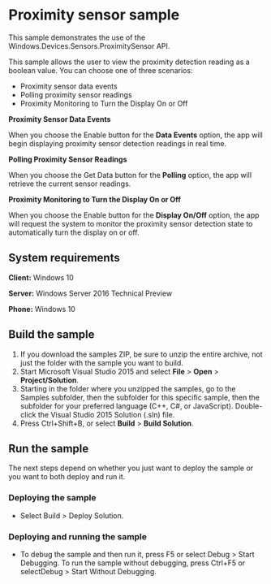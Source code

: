 <!---
  category: DevicesSensorsAndPower
  samplefwlink: http://go.microsoft.com/fwlink/p/?LinkId=620588
--->

# Proximity sensor sample

This sample demonstrates the use of the Windows.Devices.Sensors.ProximitySensor API.

This sample allows the user to view the proximity detection reading as a boolean value. You can choose one of three scenarios:

-   Proximity sensor data events
-   Polling proximity sensor readings
-   Proximity Monitoring to Turn the Display On or Off

**Proximity Sensor Data Events**

When you choose the Enable button for the **Data Events** option, the app will begin displaying proximity sensor detection readings in real time.

**Polling Proximity Sensor Readings**

When you choose the Get Data button for the **Polling** option, the app will retrieve the current sensor readings.

**Proximity Monitoring to Turn the Display On or Off**

When you choose the Enable button for the **Display On/Off** option, the app will request the system to monitor the proximity sensor detection state to automatically turn the display on or off.

## System requirements

**Client:** Windows 10

**Server:** Windows Server 2016 Technical Preview

**Phone:** Windows 10

## Build the sample

1. If you download the samples ZIP, be sure to unzip the entire archive, not just the folder with the sample you want to build. 
2. Start Microsoft Visual Studio 2015 and select **File** \> **Open** \> **Project/Solution**.
3. Starting in the folder where you unzipped the samples, go to the Samples subfolder, then the subfolder for this specific sample, then the subfolder for your preferred language (C++, C#, or JavaScript). Double-click the Visual Studio 2015 Solution (.sln) file.
4. Press Ctrl+Shift+B, or select **Build** \> **Build Solution**.

## Run the sample

The next steps depend on whether you just want to deploy the sample or you want to both deploy and run it.

### Deploying the sample

- Select Build > Deploy Solution. 

### Deploying and running the sample

- To debug the sample and then run it, press F5 or select Debug >  Start Debugging. To run the sample without debugging, press Ctrl+F5 or selectDebug > Start Without Debugging. 

